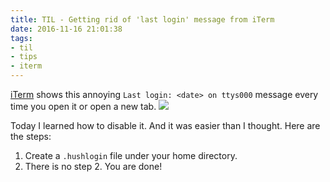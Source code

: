 ```yaml
---
title: TIL - Getting rid of 'last login' message from iTerm
date: 2016-11-16 21:01:38
tags:
- til
- tips
- iterm
---
```


[iTerm](https://iterm.com) shows this annoying `Last login: <date> on ttys000` message every time you open it or open a new tab.
![](/images/iterm-hush.png)

Today I learned how to disable it. And it was easier than I thought. Here are the steps:

1. Create a `.hushlogin` file under your home directory.
2. There is no step 2. You are done!
